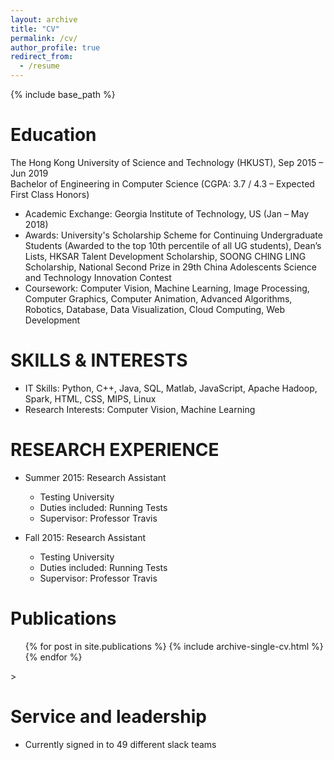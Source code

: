 ```yaml
---
layout: archive
title: "CV"
permalink: /cv/
author_profile: true
redirect_from:
  - /resume
---
```


{% include base_path %}

Education
======
The Hong Kong University of Science and Technology (HKUST), Sep 2015 – Jun 2019 <br />
Bachelor of Engineering in Computer Science (CGPA: 3.7 / 4.3 – Expected First Class Honors)
* Academic Exchange: Georgia Institute of Technology, US (Jan – May 2018)
* Awards: University's Scholarship Scheme for Continuing Undergraduate Students (Awarded to the top 10th percentile of all UG students), Dean’s Lists, HKSAR Talent Development Scholarship, SOONG CHING LING Scholarship, National Second Prize in 29th China Adolescents Science and Technology Innovation Contest
* Coursework: Computer Vision, Machine Learning, Image Processing, Computer Graphics, Computer Animation, Advanced Algorithms, Robotics, Database, Data Visualization, Cloud Computing, Web Development
  
SKILLS & INTERESTS
======
* IT Skills: Python, C++, Java, SQL, Matlab, JavaScript, Apache Hadoop, Spark, HTML, CSS, MIPS, Linux
* Research Interests: Computer Vision, Machine Learning

RESEARCH EXPERIENCE
======
* Summer 2015: Research Assistant
  * Testing University
  * Duties included: Running Tests
  * Supervisor: Professor Travis

* Fall 2015: Research Assistant
  * Testing University
  * Duties included: Running Tests
  * Supervisor: Professor Travis

Publications
======
  <ul>{% for post in site.publications %}
    {% include archive-single-cv.html %}
  {% endfor %}</ul>
  
<!-- Talks
======
  <ul>{% for post in site.talks %}
    {% include archive-single-talk-cv.html %}
  {% endfor %}</ul>
  
Teaching
======
  <ul>{% for post in site.teaching %}
    {% include archive-single-cv.html %}
  {% endfor %}</ul -->>
  
Service and leadership
======
* Currently signed in to 49 different slack teams
